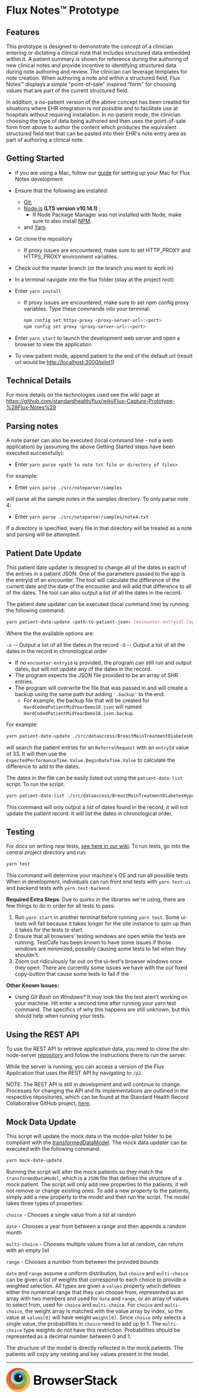 # Flux Notes&trade; Prototype

## Features

This prototype is designed to demonstrate the concept of a clinician entering or dictating a clinical note that includes structured data embedded within it. A patient summary is shown for reference during the authoring of new clinical notes and provide incentive to identifying structured data during note authoring and review. The clinician can leverage templates for note creation. When authoring a note and within a structured field, Flux Notes&trade; displays a simple "point-of-sale" inspired "form" for choosing values that are part of the current structured field.

In addition, a no-patient version of the above concept has been created for situations where EHR integration is not possible and to facilitate use at hospitals without requiring installation. In no-patient mode, the clinician choosing the type of data being authored and then uses the point-of-sale form from above to author the content which produces the equivalent structured field text that can be pasted into their EHR's note entry area as part of authoring a clinical note.

## Getting Started

* If you are using a Mac, follow our [guide](https://github.com/FluxNotes/flux/wiki/Setup-a-new-Mac-for-Development) for setting up your Mac for Flux Notes development

* Ensure that the following are installed: 

    - [Git](https://git-scm.com/downloads);
    - [Node.js](https://nodejs.org/en/) **(LTS version v10.14.1)** ;
      - If Node Package Manager was not installed with Node, make sure to also install [NPM](https://www.npmjs.com/get-npm).
    - and [Yarn](https://yarnpkg.com/en/docs/install).

* Git clone the repository
    * If proxy issues are encountered, make sure to set HTTP_PROXY and HTTPS_PROXY environment variables.

* Check out the master branch (or the branch you want to work in)

* In a terminal navigate into the flux folder (stay at the project root)

* Enter `yarn install`
    * If proxy issues are encountered, make sure to set npm config proxy variables.  Type these commands into your terminal:
        ```bash
        npm config set https-proxy <proxy-server-url>:<port>
        npm config set proxy <proxy-server-url>:<port>
        ```

* Enter `yarn start` to launch the development web server and open a browser to view the application

* To view patient mode, append patient to the end of the default url (result url would be <http://localhost:3000/pilot1>)

## Technical Details

For more details on the technologies used see the wiki page at <https://github.com/standardhealth/flux/wiki/Flux-Capture-Prototype-%28Flux-Notes%29>

## Parsing notes

A note parser can also be executed (local command line - not a web application) by (assuming the above Getting Started steps have been executed successfully):

* Enter `yarn parse <path to note txt file or directory of files>`

For example:

* Enter `yarn parse ./src/noteparser/samples`

will parse all the sample notes in the samples directory. To only parse note 4:

* Enter `yarn parse ./src/noteparser/samples/note4.txt`

If a directory is specified, every file in that directory will be treated as a note and parsing will be attempted.

## Patient Date Update

This patient date updater is designed to change all of the dates in each of the entries in a patient JSON.  One of the parameters passed to the app is the entryid of an encounter.  The tool will calculate the difference of the current date and the date of the encounter and will add that difference to all of the dates.  The tool can also output a list of all the dates in the record.

The patient date updater can be executed (local command line) by running the following command:

```bash
yarn patient-date-update <path-to-patient-json> [encounter-entryid] [options]
```

Where the the available options are:

`-o` -- Output a list of all the dates in the record
`-O` -- Output a list of all the dates in the record in chronological order

* If no `encounter-entryid` is provided, the program can still run and output dates, but will not update any of the dates in the record.
* The program expects the JSON file provided to be an array of SHR entries.
* The program will overwrite the file that was passed in and will create a backup using the same path but adding `'.backup'` to the end.
  * For example, the backup file that will be created for `HardCodedPatientMidYearDemo18.json` will named `HardCodedPatientMidYearDemo18.json.backup`.

For example:

```bash
yarn patient-date-update ./src/dataaccess/BreastMainTreatmentDiabetesHypertensionJaneV09.json 33
```

will search the patient entries for an `ReferralRequest` with an `entryId` value of 33.  It will then use the `ExpectedPerformanceTime.Value.BeginDateTime.Value` to calculate the difference to add to the dates.

The dates in the file can be easily listed out using the `patient-date-list` script.  To run the script:

```bash
yarn patient-date-list ./src/dataaccess/BreastMainTreatmentDiabetesHypertensionJaneV09.json
```

This command will only output a list of dates found in the record, it will not update the patient record.  It will list the dates in chronological order.  

## Testing

For docs on writing new tests, [see here in our wiki](https://github.com/standardhealth/flux/wiki/Testing#writing-tests). To run tests, go into the central project directory and run:

```bash
yarn test
```

This command will determine your machine's OS and run all possible tests. When in development, individuals can run front end tests with `yarn test-ui` and backend tests with `yarn test-backend`.

**Required Extra Steps**: Due to quirks in the libraries we're using, there are few things to do in order for all tests to pass:

1. Run `yarn start` in another terminal before running `yarn test`. Some ui-tests will fail because it takes longer for the site instance to spin up than it takes for the tests to start.
2. Ensure that all browsers' testing windows are open while the tests are running. TestCafe has been known to have some issues if those windows are minimized, possibly causing some tests to fail when they shouldn't.
3. Zoom out ridiculously far out on the ui-test's browser windows once they open. There are currently some issues we have with the our fixed copy-button that cause some tests to fail if the

**Other Known Issues:**

* *Using Git Bash on Windows?* It may look like the test aren't working on your machine. Hit enter a second time after running your yarn test command. The specifics of why this happens are still unknown, but this should help when running your tests.

## Using the REST API

To use the REST API to retrieve application data, you need to clone the shr-node-server [repository](https://github.com/standardhealth/shr-node-server) and follow the instructions there to run the server.

While the server is running, you can access a version of the Flux Application that uses the REST API by navigating to `/p2`.

NOTE: The REST API is still in development and will continue to change. Processes for changing the API and its implementations are outlined in the respective repositories, which can be found at the Standard Health Record Collaborative GitHub project, [here](https://github.com/standardhealth).

## Mock Data Update

This script will update the mock data in the mcdoe-pilot folder to be compliant with the [transformedDataModel](/src/mcode-pilot/mock-data/transformedDataModel.json).  The mock data updater can be executed with the following command:

```bash
yarn mock-date-update
```

Running the script will alter the mock patients so they match the `transformedDataModel`, which is a `JSON` file that defines the structure of a mock patient.  The script will only add new properties to the patients, it will not remove or change existing ones.  To add a new property to the patients, simply add a new property to the model and then run the script.  The model takes three types of properties:

`choice` - Chooses a single value from a list at random

`date` - Chooses a year from between a range and then appends a random month

`multi-choice` - Chooses multiple values from a list at random, can return with an empty list

`range` - Chooses a number from between the provided bounds

`date` and `range` assume a uniform distribution, but `choice` and `multi-choice` can be given a list of weights that correspond to each choice to provide a weighted selection.   All types are given a `values` property which defines either the numerical range that they can choose from, represented as an array with two members and used for `date` and `range`, or an array of values to select from, used for `choice` and `multi-choice`.  For `choice` and `multi-choice`, the weight array is matched with the value array by index, so the value at `values[0]` will have weight `weight[0]`.  Since `choice` only selects a single value, the probabilities in `choice` need to add up to 1.  The `multi-choice` type weights do not have this restriction.  Probabilities should be represented as a decimal number between 0 and 1.

The structure of the model is directly reflected in the mock patients.  The patients will copy any nesting and key values present in the model.

---

[![BrowserStack](public/logos/Browserstack-logo.png)](https://www.browserstack.com/)
